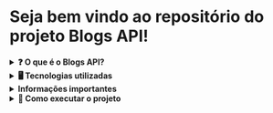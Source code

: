 # Seja bem vindo ao repositório do projeto Blogs API!

<details>
  <summary><strong>❓ O que é o Blogs API?</strong></summary>

  No Blogs API foi desenvolvido uma API e um banco de dados para a produção de conteúdo para um blog. Foi utilizada a arquitetura MSC (Model, Service, Controller) 

<br />
</details>

<details>
  <summary><strong>🖥️ Tecnologias utilizadas</strong></summary>

 * JavaScript
 * NodeJS
 * Express
 * MySQL
 * Sequelize
 * Docker
 * JWT

<br />
</details>

<details>
  <summary><strong>Informações importantes </strong></summary>
</details>

<details>
  <summary><strong>🐋 Como executar o projeto</strong></summary>
  
  
  **:warning: Antes de começar, seu docker-compose precisa estar na versão 1.29 ou superior. [Veja aqui](https://www.digitalocean.com/community/tutorials/how-to-install-and-use-docker-compose-on-ubuntu-20-04-pt) ou [na documentação](https://docs.docker.com/compose/install/) como instalá-lo. No primeiro artigo, você pode substituir onde está com `1.26.0` por `1.29.2`.**

> :information_source: Rode os serviços `node` e `db` com o comando `docker-compose up -d --build`.

- Caso tenha algum serviço `mysql` rodando localmente na porta padrão (`3306`), lembre-se de pará-lo ou adapte, caso queria fazer uso da aplicação em containers;

 - Esses serviços irão inicializar um container chamado `blogs_api` e outro chamado `blogs_api_db`;
 
 - A partir daqui você pode rodar o container `blogs_api` via CLI ou abri-lo no VS Code;
 
  > :information_source: Use o comando `docker exec -it blogs_api bash`.
  
  - Ele te dará acesso ao terminal interativo do container criado pelo compose, que está rodando em segundo plano.
  
  > :information_source: Instale as dependências com `npm install`. (Instale dentro do container)
  <br/>
</details>

